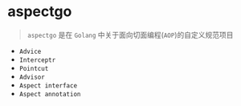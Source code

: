# aspectgo
> `aspectgo` 是在 `Golang` 中关于面向切面编程(`AOP`)的自定义规范项目

- `Advice`
- `Interceptr`
- `Pointcut`
- `Advisor`
- `Aspect interface`
- `Aspect annotation`

